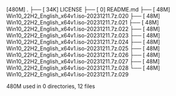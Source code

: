 [480M]  .
├── [ 34K]  LICENSE
├── [   0]  README.md
├── [ 48M]  Win10_22H2_English_x64v1.iso-20231211.7z.020
├── [ 48M]  Win10_22H2_English_x64v1.iso-20231211.7z.021
├── [ 48M]  Win10_22H2_English_x64v1.iso-20231211.7z.022
├── [ 48M]  Win10_22H2_English_x64v1.iso-20231211.7z.023
├── [ 48M]  Win10_22H2_English_x64v1.iso-20231211.7z.024
├── [ 48M]  Win10_22H2_English_x64v1.iso-20231211.7z.025
├── [ 48M]  Win10_22H2_English_x64v1.iso-20231211.7z.026
├── [ 48M]  Win10_22H2_English_x64v1.iso-20231211.7z.027
├── [ 48M]  Win10_22H2_English_x64v1.iso-20231211.7z.028
└── [ 48M]  Win10_22H2_English_x64v1.iso-20231211.7z.029

 480M used in 0 directories, 12 files
